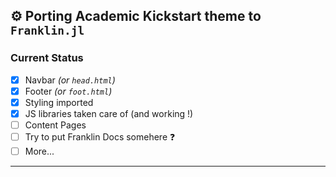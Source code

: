 ## :gear: Porting Academic Kickstart theme to `Franklin.jl`

### Current Status

- [x] Navbar *(or `head.html`)*
- [X] Footer *(or `foot.html`)*
- [x] Styling imported
- [x] JS libraries taken care of (and working !)
- [ ] Content Pages
- [ ] Try to put Franklin Docs somehere :question:
- [ ] More...

---

